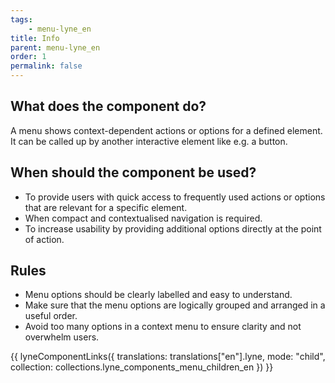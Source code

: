 ```yaml
---
tags: 
    - menu-lyne_en
title: Info
parent: menu-lyne_en
order: 1
permalink: false
---
```


## What does the component do?
A menu shows context-dependent actions or options for a defined element. It can be called up by another interactive element like e.g. a button. 

## When should the component be used?
* To provide users with quick access to frequently used actions or options that are relevant for a specific element.
* When compact and contextualised navigation is required.
* To increase usability by providing additional options directly at the point of action.

## Rules
* Menu options should be clearly labelled and easy to understand.
* Make sure that the menu options are logically grouped and arranged in a useful order.
* Avoid too many options in a context menu to ensure clarity and not overwhelm users.

{{ lyneComponentLinks({
  translations: translations["en"].lyne,
  mode: "child",
  collection: collections.lyne_components_menu_children_en
}) }}

